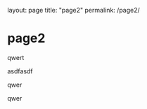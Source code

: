 layout: page
title: "page2"
permalink: /page2/

<html lang="en">
    <head>
        <meta charset="UTF-8">
        <meta name="viewport" content="width-device-width, initial-scal=1.0">
        <Title>Document</Title>
    </head>
    <body>
        <h1>
            page2
        </h1>
        <p>qwert</p>
        <p>asdfasdf</p>
        <p>qwer</p>
        <p>qwer</p>
    </body>

</html>
